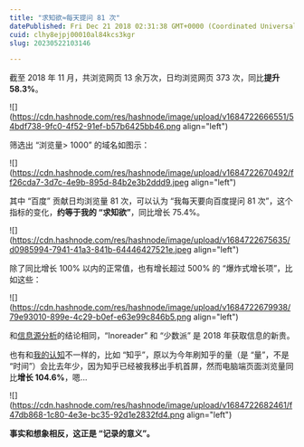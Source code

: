```yaml
---
title: "求知欲≈每天提问 81 次"
datePublished: Fri Dec 21 2018 02:31:38 GMT+0000 (Coordinated Universal Time)
cuid: clhy8ejpj00010al84kcs3kgr
slug: 20230522103146

---
```


截至 2018 年 11 月，共浏览网页 13 余万次，日均浏览网页 373 次，同比**提升 58.3%**。

![](https://cdn.hashnode.com/res/hashnode/image/upload/v1684722666551/54bdf738-9fc0-4f52-91ef-b57b6425bb46.png align="left")

筛选出 “浏览量&gt; 1000” 的域名如图示：

![](https://cdn.hashnode.com/res/hashnode/image/upload/v1684722670492/ff26cda7-3d7c-4e9b-895d-84b2e3b2ddd9.jpeg align="left")

其中 “百度” 贡献日均浏览量 81 次，可以认为 “我每天要向百度提问 81 次”，这个指标的变化，**约等于我的 “求知欲”**，同比增长 75.4%。

![](https://cdn.hashnode.com/res/hashnode/image/upload/v1684722675635/d0985994-7941-41a3-841b-64446427521e.jpeg align="left")

除了同比增长 100% 以内的正常值，也有增长超过 500% 的 “爆炸式增长项”，比如这些：

![](https://cdn.hashnode.com/res/hashnode/image/upload/v1684722679938/79e93010-899e-4c29-b0ef-e63e99c846b5.png align="left")

和[信息源分析](http://mp.weixin.qq.com/s?__biz=MzI3MzU5MDA1OQ==&mid=2247484501&idx=1&sn=2f89f4fe16c6e54e257d8c341a29a14a&chksm=eb21b611dc563f07f6ca110c562493f95b73b0198e474927ec808c4f3d65aa6db89d20077055&scene=21#wechat_redirect)的结论相同，“Inoreader” 和 “少数派” 是 2018 年获取信息的新贵。

也有和[我的认知](http://mp.weixin.qq.com/s?__biz=MzI3MzU5MDA1OQ==&mid=2247484558&idx=1&sn=5f6dbb873b63c920f255c266e48f3956&chksm=eb21b6cadc563fdc776f7ba29ab568cdcf9c1498139520d62e38db9b1e246ec25a482f976dc0&scene=21#wechat_redirect)不一样的，比如 “知乎”，原以为今年刷知乎的量（是 “量”，不是 “时间”）会比去年少，因为知乎已经被我移出手机首屏，然而电脑端页面浏览量同比**增长 104.6%**，嗯...

![](https://cdn.hashnode.com/res/hashnode/image/upload/v1684722682461/f47db868-1c80-4e3e-bc35-92d1e2832fd4.png align="left")

**事实和想象相反，这正是 “记录的意义”。**